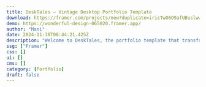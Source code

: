 ```yaml
---
title: DeskTales — Vintage Desktop Portfolio Template
download: https://framer.com/projects/new?duplicate=iricTwO6O9afUBuslwwh&duplicateType=siteTemplate
demo: https://wonderful-design-065020.framer.app/
author: "Mani"
date: 2024-11-30T08:44:21.425Z
description: "Welcome to DeskTales, the portfolio template that transforms your work into a vintage desktop experience. Navigate through your projects with quirky windows and charming icons!"
ssg: ["Framer"]
css: []
ui: []
cms: []
category: [Portfolio]
draft: false
---
```

